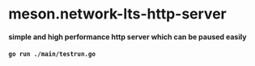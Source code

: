 # meson.network-lts-http-server
#### simple and high performance http server which can be paused easily
#### ```go run ./main/testrun.go```